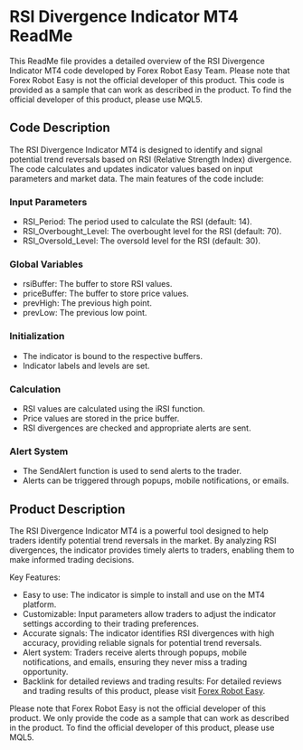 # RSI Divergence Indicator MT4 ReadMe

This ReadMe file provides a detailed overview of the RSI Divergence Indicator MT4 code developed by Forex Robot Easy Team. Please note that Forex Robot Easy is not the official developer of this product. This code is provided as a sample that can work as described in the product. To find the official developer of this product, please use MQL5.

## Code Description

The RSI Divergence Indicator MT4 is designed to identify and signal potential trend reversals based on RSI (Relative Strength Index) divergence. The code calculates and updates indicator values based on input parameters and market data. The main features of the code include:

### Input Parameters

- RSI_Period: The period used to calculate the RSI (default: 14).
- RSI_Overbought_Level: The overbought level for the RSI (default: 70).
- RSI_Oversold_Level: The oversold level for the RSI (default: 30).

### Global Variables

- rsiBuffer: The buffer to store RSI values.
- priceBuffer: The buffer to store price values.
- prevHigh: The previous high point.
- prevLow: The previous low point.

### Initialization

- The indicator is bound to the respective buffers.
- Indicator labels and levels are set.

### Calculation

- RSI values are calculated using the iRSI function.
- Price values are stored in the price buffer.
- RSI divergences are checked and appropriate alerts are sent.

### Alert System

- The SendAlert function is used to send alerts to the trader.
- Alerts can be triggered through popups, mobile notifications, or emails.

## Product Description

The RSI Divergence Indicator MT4 is a powerful tool designed to help traders identify potential trend reversals in the market. By analyzing RSI divergences, the indicator provides timely alerts to traders, enabling them to make informed trading decisions.

Key Features:

- Easy to use: The indicator is simple to install and use on the MT4 platform.
- Customizable: Input parameters allow traders to adjust the indicator settings according to their trading preferences.
- Accurate signals: The indicator identifies RSI divergences with high accuracy, providing reliable signals for potential trend reversals.
- Alert system: Traders receive alerts through popups, mobile notifications, and emails, ensuring they never miss a trading opportunity.
- Backlink for detailed reviews and trading results: For detailed reviews and trading results of this product, please visit [Forex Robot Easy](https://forexroboteasy.com/forex-robot-review/rsi-divergence-mt4-unveiling-trend-reversals-with-alerts/).

Please note that Forex Robot Easy is not the official developer of this product. We only provide the code as a sample that can work as described in the product. To find the official developer of this product, please use MQL5.
